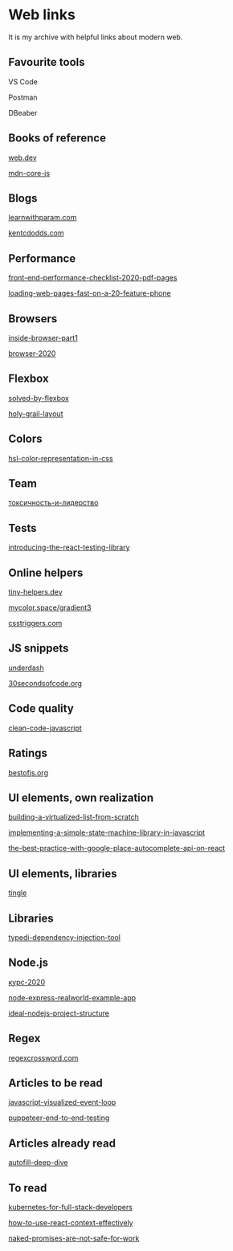 # Web links

It is my archive with helpful links about modern web.

## Favourite tools

VS Code

Postman

DBeaber

## Books of reference

[web.dev](https://web.dev)

[mdn-core-js](https://developer.mozilla.org/en-US/docs/Web/JavaScript/Guide)

## Blogs

[learnwithparam.com](https://learnwithparam.com/)

[kentcdodds.com](https://kentcdodds.com/)

## Performance

[front-end-performance-checklist-2020-pdf-pages](https://www.smashingmagazine.com/2020/01/front-end-performance-checklist-2020-pdf-pages/)

[loading-web-pages-fast-on-a-20-feature-phone](https://dev.to/addyosmani/loading-web-pages-fast-on-a-20-feature-phone-8h6)

## Browsers

[inside-browser-part1](https://developers.google.com/web/updates/2018/09/inside-browser-part1)

[browser-2020](https://github.com/luruke/browser-2020)

## Flexbox

[solved-by-flexbox](https://philipwalton.github.io/solved-by-flexbox/)

[holy-grail-layout](https://flexbox.ninja/demos/holy-grail-layout/)

## Colors

[hsl-color-representation-in-css](https://tsh.io/blog/why-should-you-use-hsl-color-representation-in-css/)

## Team

[токсичность-и-лидерство](https://vc.ru/amp/98611)

## Tests

[introducing-the-react-testing-library](https://kentcdodds.com/blog/introducing-the-react-testing-library)

## Online helpers

[tiny-helpers.dev](https://tiny-helpers.dev/)

[mycolor.space/gradient3](https://mycolor.space/gradient3)

[csstriggers.com](https://csstriggers.com/)

## JS snippets

[underdash](https://surma.github.io/underdash/)

[30secondsofcode.org](https://www.30secondsofcode.org/)

## Code quality

[clean-code-javascript](https://github.com/ryanmcdermott/clean-code-javascript/blob/master/README.md#solid)

## Ratings

[bestofjs.org](https://bestofjs.org/)

## UI elements, own realization

[building-a-virtualized-list-from-scratch](https://medium.com/ingeniouslysimple/building-a-virtualized-list-from-scratch-9225e8bec120)

[implementing-a-simple-state-machine-library-in-javascript](https://kentcdodds.com/blog/implementing-a-simple-state-machine-library-in-javascript)

[the-best-practice-with-google-place-autocomplete-api-on-react](https://medium.com/@gapur.kassym/the-best-practice-with-google-place-autocomplete-api-on-react-939211e8b4ce)

## UI elements, libraries

[tingle](https://github.com/robinparisi/tingle)

## Libraries

[typedi-dependency-injection-tool](https://www.npmjs.com/package/typedi)

## Node.js

[курс-2020](https://m.habr.com/ru/post/485294/)

[node-express-realworld-example-app](https://github.com/gothinkster/node-express-realworld-example-app)

[ideal-nodejs-project-structure](https://softwareontheroad.com/ideal-nodejs-project-structure/)

## Regex

[regexcrossword.com](https://regexcrossword.com/)

## Articles to be read

[javascript-visualized-event-loop](https://dev.to/lydiahallie/javascript-visualized-event-loop-3dif)

[puppeteer-end-to-end-testing](https://www.sitepoint.com/puppeteer-end-to-end-testing/)

## Articles already read

[autofill-deep-dive](https://tech.ebayinc.com/engineering/autofill-deep-dive/)

## To read

[kubernetes-for-full-stack-developers](https://www.digitalocean.com/community/curriculums/kubernetes-for-full-stack-developers)

[how-to-use-react-context-effectively](https://kentcdodds.com/blog/how-to-use-react-context-effectively)

[naked-promises-are-not-safe-for-work](https://www.freecodecamp.org/news/naked-promises-are-not-safe-for-work)
